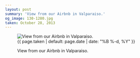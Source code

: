 ```yaml
---
layout: post
summary: 'View from our Airbnb in Valparaiso.'
og_image: 130-1280.jpg
taken: October 28, 2013
---
```


<figure class="post" data-src="{{ site.assets_url }}/{{ page.og_image }}">
<img alt="View from our Airbnb in Valparaiso." sizes="(min-width: 700px) 50vw, calc(100vw - 2rem)" src="{{ site.assets_url }}/130-640.jpg" srcset="{{ site.assets_url }}/130-1280.jpg 1280w, {{ site.assets_url }}/130-960.jpg 960w, {{ site.assets_url }}/130-640.jpg 640w, {{ site.assets_url }}/130-320.jpg 320w"/>
<figcaption>
<time>{{ page.taken | default: page.date | date: "%B %-d, %Y" }}</time>
<p>View from our Airbnb in Valparaiso.</p>
</figcaption>
</figure>
